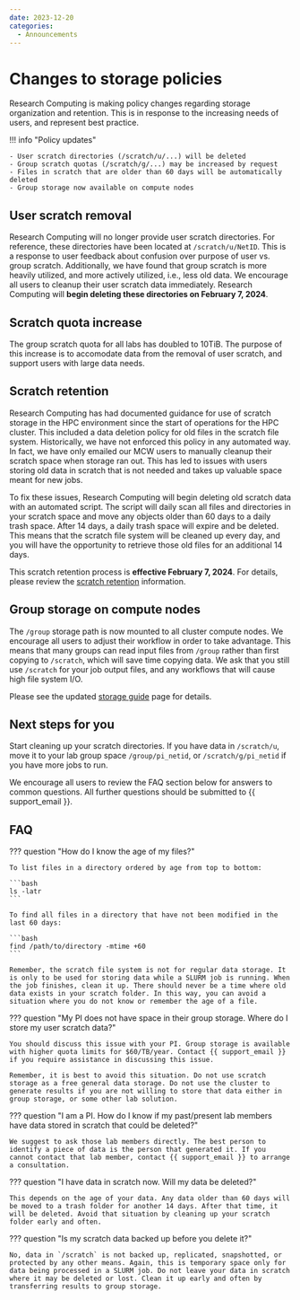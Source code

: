 ```yaml
---
date: 2023-12-20
categories:
  - Announcements
---
```


# Changes to storage policies

Research Computing is making policy changes regarding storage organization and retention. This is in response to the increasing needs of users, and represent best practice.

!!! info "Policy updates"

    - User scratch directories (/scratch/u/...) will be deleted
    - Group scratch quotas (/scratch/g/...) may be increased by request
    - Files in scratch that are older than 60 days will be automatically deleted
    - Group storage now available on compute nodes

<!-- more -->

## User scratch removal

Research Computing will no longer provide user scratch directories. For reference, these directories have been located at `/scratch/u/NetID`. This is a response to user feedback about confusion over purpose of user vs. group scratch. Additionally, we have found that group scratch is more heavily utilized, and more actively utilized, i.e., less old data. We encourage all users to cleanup their user scratch data immediately. Research Computing will **begin deleting these directories on February 7, 2024**.

## Scratch quota increase

The group scratch quota for all labs has doubled to 10TiB. The purpose of this increase is to accomodate data from the removal of user scratch, and support users with large data needs.

## Scratch retention

Research Computing has had documented guidance for use of scratch storage in the HPC environment since the start of operations for the HPC cluster. This included a data deletion policy for old files in the scratch file system. Historically, we have not enforced this policy in any automated way. In fact, we have only emailed our MCW users to manually cleanup their scratch space when storage ran out. This has led to issues with users storing old data in scratch that is not needed and takes up valuable space meant for new jobs.

To fix these issues, Research Computing will begin deleting old scratch data with an automated script. The script will daily scan all files and directories in your scratch space and move any objects older than 60 days to a daily trash space. After 14 days, a daily trash space will expire and be deleted. This means that the scratch file system will be cleaned up every day, and you will have the opportunity to retrieve those old files for an additional 14 days.

This scratch retention process is **effective February 7, 2024**. For details, please review the [scratch retention](../../storage/rcc-storage.md#retention) information.

## Group storage on compute nodes

The `/group` storage path is now mounted to all cluster compute nodes. We encourage all users to adjust their workflow in order to take advantage. This means that many groups can read input files from `/group` rather than first copying to `/scratch`, which will save time copying data. We ask that you still use `/scratch` for your job output files, and any workflows that will cause high file system I/O.

Please see the updated [storage guide](../../user-guide/jobs/storage-job.md) page for details.

## Next steps for you

Start cleaning up your scratch directories. If you have data in `/scratch/u`, move it to your lab group space `/group/pi_netid`, or `/scratch/g/pi_netid` if you have more jobs to run.

We encourage all users to review the FAQ section below for answers to common questions. All further questions should be submitted to {{ support_email }}.

## FAQ

??? question "How do I know the age of my files?"

    To list files in a directory ordered by age from top to bottom:

    ```bash
    ls -latr
    ```

    To find all files in a directory that have not been modified in the last 60 days:

    ```bash
    find /path/to/directory -mtime +60 
    ```

    Remember, the scratch file system is not for regular data storage. It is only to be used for storing data while a SLURM job is running. When the job finishes, clean it up. There should never be a time where old data exists in your scratch folder. In this way, you can avoid a situation where you do not know or remember the age of a file.

??? question "My PI does not have space in their group storage. Where do I store my user scratch data?"

    You should discuss this issue with your PI. Group storage is available with higher quota limits for $60/TB/year. Contact {{ support_email }} if you require assistance in discussing this issue.

    Remember, it is best to avoid this situation. Do not use scratch storage as a free general data storage. Do not use the cluster to generate results if you are not willing to store that data either in group storage, or some other lab solution.

??? question "I am a PI. How do I know if my past/present lab members have data stored in scratch that could be deleted?"

    We suggest to ask those lab members directly. The best person to identify a piece of data is the person that generated it. If you cannot contact that lab member, contact {{ support_email }} to arrange a consultation.

??? question "I have data in scratch now. Will my data be deleted?"

    This depends on the age of your data. Any data older than 60 days will be moved to a trash folder for another 14 days. After that time, it will be deleted. Avoid that situation by cleaning up your scratch folder early and often.

??? question "Is my scratch data backed up before you delete it?"

    No, data in `/scratch` is not backed up, replicated, snapshotted, or protected by any other means. Again, this is temporary space only for data being processed in a SLURM job. Do not leave your data in scratch where it may be deleted or lost. Clean it up early and often by transferring results to group storage.
